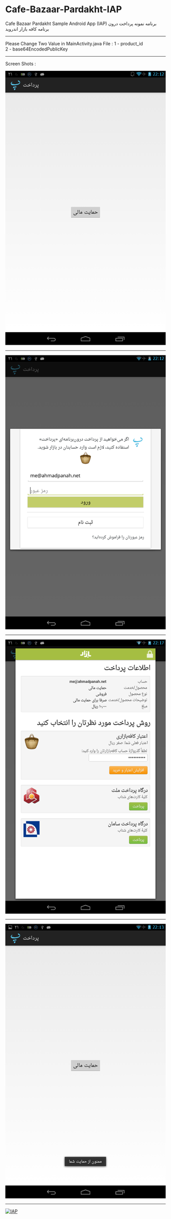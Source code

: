 Cafe-Bazaar-Pardakht-IAP
========================

Cafe Bazaar Pardakht Sample Android App (IAP)
برنامه نمونه پرداخت درون برنامه کافه بازار اندروید

----

Please Change Two Value in MainActivity.java File :
1 - product_id
<br>
2 - base64EncodedPublicKey

----

Screen Shots :

[![IAP](https://raw.githubusercontent.com/ahmadpanah/Cafe-Bazaar-Pardakht-IAP/master/ScreenShot/Screenshot_1.png)](#screen)

-----

[![IAP](https://raw.githubusercontent.com/ahmadpanah/Cafe-Bazaar-Pardakht-IAP/master/ScreenShot/Screenshot_2.png)](#screen)

-----

[![IAP](https://raw.githubusercontent.com/ahmadpanah/Cafe-Bazaar-Pardakht-IAP/master/ScreenShot/Screenshot_3.png)](#screen)

-----

[![IAP](https://raw.githubusercontent.com/ahmadpanah/Cafe-Bazaar-Pardakht-IAP/master/ScreenShot/Screenshot_4.png)](#screen)

-----

[![IAP](https://raw.githubusercontent.com/ahmadpanah/Cafe-Bazaar-Pardakht-IAP/master/ScreenShot/Donate.png)](#screen)
